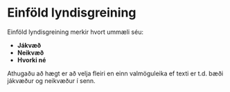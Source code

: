 # Einföld lyndisgreining

Einföld lyndisgreining merkir hvort ummæli séu:
- **Jákvæð**
- **Neikvæð**
- **Hvorki né**

Athugaðu að hægt er að velja fleiri en einn valmöguleika ef texti er t.d. bæði jákvæður og neikvæður í senn.